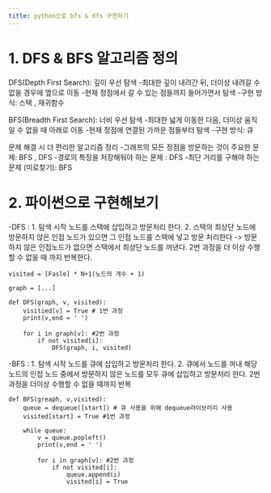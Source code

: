 ```yaml
---
title: python으로 bfs & dfs 구현하기
---
```


# 1. DFS & BFS 알고리즘 정의
DFS(Depth First Search): 깊이 우선 탐색
-최대한 깊이 내려간 뒤, 더이상 내려갈 수 없을 경우에 옆으로 이동
-현재 정점에서 갈 수 있는 점들까지 들어가면서 탐색
-구현 방식: 스택 , 재귀함수

BFS(Breadth First Search): 너비 우선 탐색
-최대한 넓게 이동한 다음, 더이상 움직일 수 없을 때 아래로 이동
-현재 정점에 연결된 가까운 점들부터 탐색
-구현 방식: 큐

문제 해결 시 더 편리한 알고리즘 정리 
-그래프의 모든 정점을 방문하는 것이 주요한 문제: BFS , DFS
-경로의 특징을 저장해둬야 하는 문제 : DFS
-최단 거리를 구해야 하는 문제 (미로찾기): BFS

# 2. 파이썬으로 구현해보기

-DFS : 1. 탐색 시작 노드를 스택에 삽입하고 방문처리 한다. 2. 스택의 최상단 노드에 방문하지 않은 인접 노드가 있으면 그 인접 노드를 스택에 넣고 방문 처리한다 -> 방문하지 않은 인접노드가 없으면 스택에서 최상단 노드를 꺼낸다. 
2번 과정을 더 이상 수행할 수 없을 때 까지 반복한다. 

    visited = [Fasle] * N+1(노드의 개수 + 1)

    graph = [...]

    def DFS(graph, v, visited):
        visitied[v] = True # 1번 과정
        print(v,end = ' ')

        for i in graph[v]: #2번 과정
            if not visited[i]:
                DFS(graph, i, visited)

-BFS : 1. 탐색 시작 노드를 큐에 삽입하고 방문처리 한다. 2. 큐에서 노드를 꺼내 해당 노드의 인접 노드 중에서 방문하지 않은 노드를 모두 큐에 삽입하고 방문처리 한다.
2번 과정을 더이상 수행할 수 없을 때까지 반복 

    def BFS(greaph, v,visited):
        queue = dequeue([start]) # 큐 사용을 위해 dequeue라이브러리 사용
        visited[start] = True #1번 과정

        while queue:
            v = queue.popleft()
            print(v,end = ' ')

            for i in graph[v]: #2번 과정
                if not visited[i]:
                    queue.append(i)
                    visited[i] = True